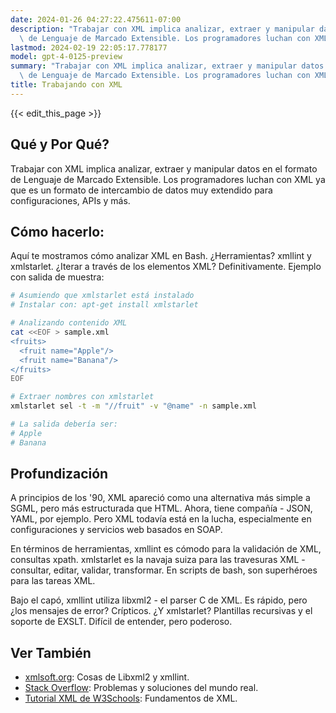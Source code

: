 ```yaml
---
date: 2024-01-26 04:27:22.475611-07:00
description: "Trabajar con XML implica analizar, extraer y manipular datos en el formato\
  \ de Lenguaje de Marcado Extensible. Los programadores luchan con XML ya que es\u2026"
lastmod: 2024-02-19 22:05:17.778177
model: gpt-4-0125-preview
summary: "Trabajar con XML implica analizar, extraer y manipular datos en el formato\
  \ de Lenguaje de Marcado Extensible. Los programadores luchan con XML ya que es\u2026"
title: Trabajando con XML
---
```


{{< edit_this_page >}}

## Qué y Por Qué?
Trabajar con XML implica analizar, extraer y manipular datos en el formato de Lenguaje de Marcado Extensible. Los programadores luchan con XML ya que es un formato de intercambio de datos muy extendido para configuraciones, APIs y más.

## Cómo hacerlo:
Aquí te mostramos cómo analizar XML en Bash. ¿Herramientas? xmllint y xmlstarlet. ¿Iterar a través de los elementos XML? Definitivamente. Ejemplo con salida de muestra:

```bash
# Asumiendo que xmlstarlet está instalado
# Instalar con: apt-get install xmlstarlet

# Analizando contenido XML
cat <<EOF > sample.xml
<fruits>
  <fruit name="Apple"/>
  <fruit name="Banana"/>
</fruits>
EOF

# Extraer nombres con xmlstarlet
xmlstarlet sel -t -m "//fruit" -v "@name" -n sample.xml

# La salida debería ser:
# Apple
# Banana
```

## Profundización
A principios de los '90, XML apareció como una alternativa más simple a SGML, pero más estructurada que HTML. Ahora, tiene compañía - JSON, YAML, por ejemplo. Pero XML todavía está en la lucha, especialmente en configuraciones y servicios web basados en SOAP.

En términos de herramientas, xmllint es cómodo para la validación de XML, consultas xpath. xmlstarlet es la navaja suiza para las travesuras XML - consultar, editar, validar, transformar. En scripts de bash, son superhéroes para las tareas XML.

Bajo el capó, xmllint utiliza libxml2 - el parser C de XML. Es rápido, pero ¿los mensajes de error? Crípticos. ¿Y xmlstarlet? Plantillas recursivas y el soporte de EXSLT. Difícil de entender, pero poderoso.

## Ver También
- [xmlsoft.org](http://xmlsoft.org/): Cosas de Libxml2 y xmllint.
- [Stack Overflow](https://stackoverflow.com/questions/tagged/xml+bash): Problemas y soluciones del mundo real.
- [Tutorial XML de W3Schools](https://www.w3schools.com/xml/): Fundamentos de XML.
